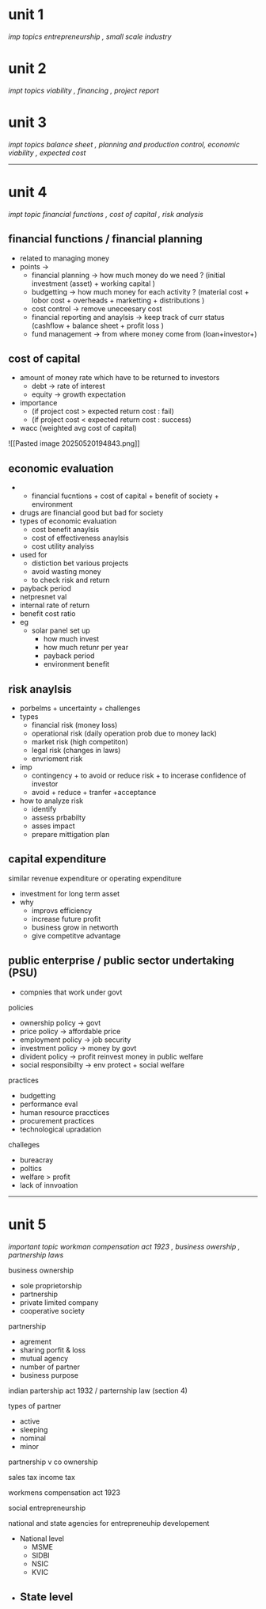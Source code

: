 # unit 1
*imp topics*
*entrepreneurship  , small scale industry* 
# unit 2
*impt topics*
*viability , financing , project report* 
# unit 3
*impt topics*
*balance sheet , planning and production control, economic viability , expected cost*

---

# unit 4
*impt topic*
*financial functions , cost of capital , risk analysis*


## financial functions / financial planning 
- related to managing money
- points -> 
	- financial planning -> how much money do we need ? (initial investment (asset) + working capital )
	- budgetting -> how much money for each activity ? (material cost + lobor cost + overheads + marketting + distributions )
	- cost control -> remove uneceesary cost 
	- financial reporting and anaylsis -> keep track of curr status (cashflow + balance sheet + profit loss )
	- fund management -> from where money come from (loan+investor+)

## cost of capital
- amount of money rate which have to be returned to investors 
	- debt -> rate of interest
	- equity -> growth expectation
- importance 
	- (if project cost > expected return cost : fail)
	-  (if project cost < expected return cost : success)
- wacc (weighted avg cost of capital)

![[Pasted image 20250520194843.png]]

## economic evaluation
- - financial fucntions + cost of capital + benefit of society + environment 
- drugs are financial good but bad for society
- types of economic evaluation
	- cost benefit anaylsis
	- cost of effectiveness anaylsis
	- cost utility analyiss
- used for 
	- distiction bet various projects
	- avoid wasting money
	- to check risk and return
- payback period 
- netpresnet val
- internal rate of return 
- benefit cost ratio
- eg 
	- solar panel set up
		- how much invest
		- how much retunr per year
		- payback period
		- environment benefit 


## risk anaylsis
- porbelms + uncertainty + challenges 
- types
	-  financial risk (money loss)
	- operational risk (daily operation prob due to money lack)
	- market risk (high competiton)
	- legal risk (changes in laws)
	- envrioment risk
- imp
	- contingency + to avoid or reduce risk + to incerase confidence of investor
	- avoid  + reduce + tranfer +acceptance
- how to analyze risk 
	- identify
	- assess prbabilty
	- asses impact
	- prepare mittigation plan

## capital expenditure

similar revenue expenditure or operating expenditure

- investment for long term asset
- why
	- improvs efficiency
	- increase future profit
	- business grow in networth
	- give competitve advantage

## public enterprise / public sector undertaking (PSU)
- compnies that work under govt

policies
- ownership policy -> govt
- price policy -> affordable price
- employment policy -> job security 
- investment policy -> money by govt
- divident policy -> profit reinvest money in public welfare
- social responsibilty -> env protect + social welfare 

practices
- budgetting
- performance eval
- human resource pracctices
- procurement practices
- technological upradation

challeges
- bureacray
- poltics
- welfare > profit
- lack of innvoation








---

# unit 5
*important topic* 
*workman compensation act 1923 , business owership , partnership laws*


business ownership
- sole proprietorship
- partnership
- private limited company
- cooperative society

partnership
- agrement
- sharing porfit & loss
- mutual agency
- number of partner
- business purpose

indian partership act 1932 / parternship law (section 4)

types of partner
- active
- sleeping
- nominal
- minor

partnership v co ownership

sales tax 
income tax

workmens compensation act 1923

social entrepreneurship

national and state agencies for entrepreneuhip developement
- National level 
	- MSME
	- SIDBI
	- NSIC
	- KVIC
- State level
	- 